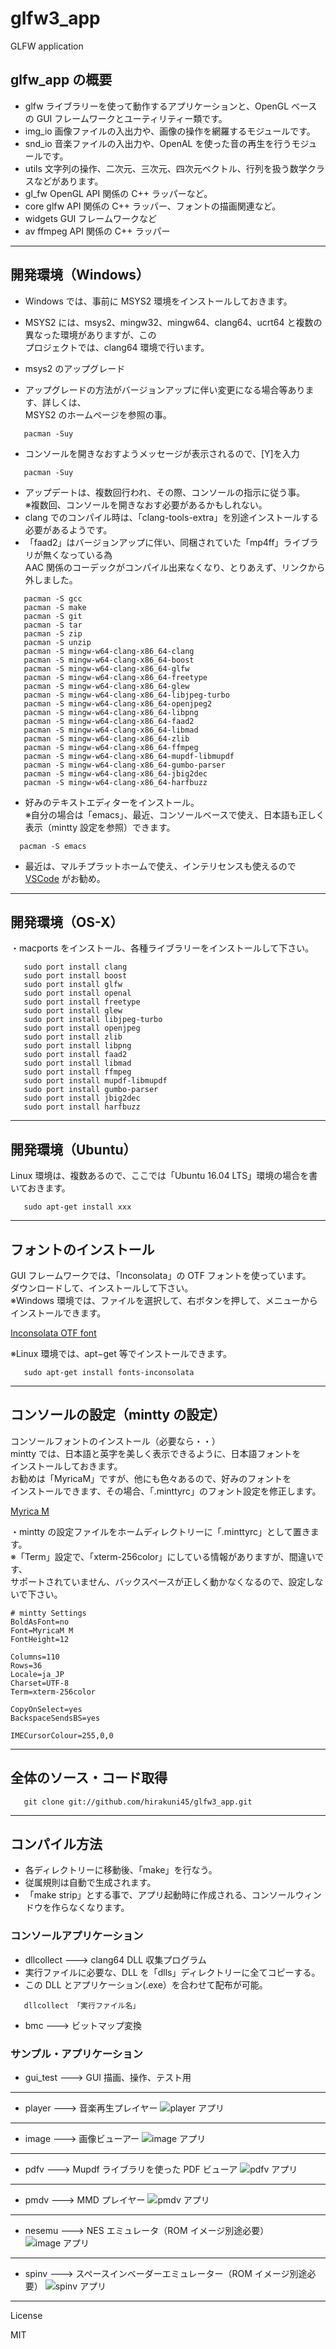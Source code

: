 glfw3_app
=========

GLFW application

## glfw_app の概要

- glfw ライブラリーを使って動作するアプリケーションと、OpenGL ベースの GUI フレームワークとユーティリティー類です。  
- img_io 画像ファイルの入出力や、画像の操作を網羅するモジュールです。  
- snd_io 音楽ファイルの入出力や、OpenAL を使った音の再生を行うモジュールです。  
- utils 文字列の操作、二次元、三次元、四次元ベクトル、行列を扱う数学クラスなどがあります。  
- gl_fw OpenGL API 関係の C++ ラッパーなど。
- core glfw API 関係の C++ ラッパー、フォントの描画関連など。
- widgets GUI フレームワークなど
- av ffmpeg API 関係の C++ ラッパー
   
---

## 開発環境（Windows）
   
 - Windows では、事前に MSYS2 環境をインストールしておきます。
 - MSYS2 には、msys2、mingw32、mingw64、clang64、ucrt64 と複数の異なった環境がありますが、この   
   プロジェクトでは、clang64 環境で行います。 
   
 - msys2 のアップグレード
 - アップグレードの方法がバージョンアップに伴い変更になる場合等あります、詳しくは、   
   MSYS2 のホームページを参照の事。

```shell
   pacman -Suy
```

 - コンソールを開きなおすようメッセージが表示されるので、[Y]を入力

```shell
   pacman -Suy
```
 - アップデートは、複数回行われ、その際、コンソールの指示に従う事。   
 ※複数回、コンソールを開きなおす必要があるかもしれない。
 - clang でのコンパイル時は、「clang-tools-extra」を別途インストールする必要があるようです。
 - 「faad2」はバージョンアップに伴い、同梱されていた「mp4ff」ライブラリが無くなっている為   
   AAC 関係のコーデックがコンパイル出来なくなり、とりあえず、リンクから外しました。

```shell
   pacman -S gcc
   pacman -S make
   pacman -S git
   pacman -S tar
   pacman -S zip
   pacman -S unzip
   pacman -S mingw-w64-clang-x86_64-clang
   pacman -S mingw-w64-clang-x86_64-boost
   pacman -S mingw-w64-clang-x86_64-glfw
   pacman -S mingw-w64-clang-x86_64-freetype
   pacman -S mingw-w64-clang-x86_64-glew
   pacman -S mingw-w64-clang-x86_64-libjpeg-turbo
   pacman -S mingw-w64-clang-x86_64-openjpeg2
   pacman -S mingw-w64-clang-x86_64-libpng
   pacman -S mingw-w64-clang-x86_64-faad2
   pacman -S mingw-w64-clang-x86_64-libmad
   pacman -S mingw-w64-clang-x86_64-zlib
   pacman -S mingw-w64-clang-x86_64-ffmpeg
   pacman -S mingw-w64-clang-x86_64-mupdf-libmupdf
   pacman -S mingw-w64-clang-x86_64-gumbo-parser
   pacman -S mingw-w64-clang-x86_64-jbig2dec
   pacman -S mingw-w64-clang-x86_64-harfbuzz
```

- 好みのテキストエディターをインストール。   
※自分の場合は「emacs」、最近、コンソールベースで使え、日本語も正しく   
表示（mintty 設定を参照）できます。

```shell
  pacman -S emacs
```

- 最近は、マルチプラットホームで使え、インテリセンスも使えるので [VSCode](https://code.visualstudio.com/) がお勧め。

---

## 開発環境（OS-X）

・macports をインストール、各種ライブラリーをインストールして下さい。  
   
```shell
   sudo port install clang
   sudo port install boost
   sudo port install glfw
   sudo port install openal
   sudo port install freetype
   sudo port install glew
   sudo port install libjpeg-turbo
   sudo port install openjpeg
   sudo port install zlib
   sudo port install libpng
   sudo port install faad2
   sudo port install libmad
   sudo port install ffmpeg
   sudo port install mupdf-libmupdf
   sudo port install gumbo-parser
   sudo port install jbig2dec
   sudo port install harfbuzz
```

---

## 開発環境（Ubuntu）

Linux 環境は、複数あるので、ここでは「Ubuntu 16.04 LTS」環境の場合を書いておきます。
```shell
   sudo apt-get install xxx
```

---

## フォントのインストール

GUI フレームワークでは、「Inconsolata」の OTF フォントを使っています。   
ダウンロードして、インストールして下さい。   
※Windows 環境では、ファイルを選択して、右ボタンを押して、メニューからインストールできます。
   
<a href="http://levien.com/type/myfonts/inconsolata.html" target="_blank">Inconsolata OTF font</a>   
   
※Linux 環境では、apt−get 等でインストールできます。

```shell
   sudo apt-get install fonts-inconsolata
```

---

## コンソールの設定（mintty の設定）
   
コンソールフォントのインストール（必要なら・・）   
mintty では、日本語と英字を美しく表示できるように、日本語フォントを   
インストールしておきます。   
お勧めは「MyricaM」ですが、他にも色々あるので、好みのフォントを   
インストールできます、その場合、「.minttyrc」のフォント設定を修正します。   
   
<a href="https://myrica.estable.jp/myricamhistry/" target="_blank">Myrica M</a>   
   
・mintty の設定ファイルをホームディレクトリーに「.minttyrc」として置きます。   
※「Term」設定で、「xterm-256color」にしている情報がありますが、間違いです、   
サポートされていません、バックスペースが正しく動かなくなるので、設定しないで下さい。   
```
# mintty Settings
BoldAsFont=no
Font=MyricaM M
FontHeight=12

Columns=110
Rows=36
Locale=ja_JP
Charset=UTF-8
Term=xterm-256color

CopyOnSelect=yes
BackspaceSendsBS=yes

IMECursorColour=255,0,0
```

---

## 全体のソース・コード取得

```shell
   git clone git://github.com/hirakuni45/glfw3_app.git
```

---

## コンパイル方法

- 各ディレクトリーに移動後、「make」を行なう。   
- 従属規則は自動で生成されます。
- 「make strip」とする事で、アプリ起動時に作成される、コンソールウィンドウを作らなくなります。

### コンソールアプリケーション

- dllcollect  --->  clang64 DLL 収集プログラム   
- 実行ファイルに必要な、DLL を「dlls」ディレクトリーに全てコピーする。
- この DLL とアプリケーション(.exe）を合わせて配布が可能。

```shell
   dllcollect 「実行ファイル名」 
```

- bmc  --->  ビットマップ変換

### サンプル・アプリケーション

- gui_test  --->  GUI 描画、操作、テスト用

---

- player  --->  音楽再生プレイヤー
![player アプリ](player.png)   

---

- image  --->  画像ビューアー
![image アプリ](image.png)        

---

- pdfv  ---> Mupdf ライブラリを使った PDF ビューア
![pdfv アプリ](pdfv_app.png)

---

- pmdv  --->  MMD プレイヤー 
![pmdv アプリ](pmdv.png)

---

- nesemu ---> NES エミュレータ（ROM イメージ別途必要）
![image アプリ](nesemu.png)        

---

- spinv  --->  スペースインベーダーエミュレーター（ROM イメージ別途必要）
![spinv アプリ](spinv.png)
   
---
License

MIT
